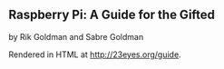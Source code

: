 Raspberry Pi: A Guide for the Gifted
-------------------------

by Rik Goldman and Sabre Goldman

Rendered in HTML at http://23eyes.org/guide.
